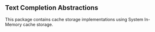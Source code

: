 ## Text Completion Abstractions

This package contains cache storage implementations using System In-Memory cache storage.